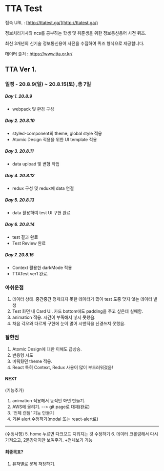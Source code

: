 # TTA Test

접속 URL : [http://ttatest.ga/](http://ttatest.ga/)

정보처리기사와 ncs를 공부하는 학생 및 취준생을 위한 정보통신용어 사전 퀴즈.

최신 3개년의 신기술 정보통신용어 사전을 수집하여  퀴즈 형식으로 제공합니다.



데이터 출처 : https://www.tta.or.kr/



## TTA Ver 1.

### 일정 - 20.8.9(일) ~ 20.8.15(토) ,총 7일

##### Day 1. 20.8.9

* webpack 및 환경 구성

##### Day 2. 20.8.10

* styled-component의 theme, global style 적용
* Atomic Design 적용을 위한 UI template 적용

##### Day 3.  20.8.11

* data upload 및 변형 작업

##### Day 4.   20.8.12

* redux 구성 및 redux에 data 연결

##### Day 5.  20.8.13

* data 활용하여 test UI 구현 완료

##### Day 6.  20.8.14

* test 결과 완료
* Test Review 완료

##### Day 7.  20.8.15

* Context 활용한 darkMode 적용
* TTATest ver1 완료.



### 아쉬운점

1. 데이터 상태. 중간중간 정제되지 못한 데이터가 많아 test 도중 맞지 않는 데이터 발생
2. Test 화면 내 Card UI. 카드 bottom에도 padding을 주고 싶은데 실패함.
3. animation 적용. 시간이 부족해서 넣지 못했음.
4. 처음 각오와 다르게 구현에 눈이 멀어 시맨틱을 신경쓰지 못했음.

#### 

### 잘한점

1. Atomic Design에 대한 이해도 급상승. 
2. 반응형 시도
3. 미뤄뒀던 theme 적용.
4. React 특히 Context, Redux 사용이 많이 부드러워졌음!



#### NEXT

(기능추가)
1. animation 적용해서 동적인 화면 만들기.
2. AWS에 올리기. --> git page로 대체(완료)
3. '전체 랜덤' 기능 만들기
4. 기본 alert 수정하기(modal 또는 react-alert로)
----------------------------------
(수정사항)
5. home 누르면 다크모드 지워지는 것 수정하기
6. 데이터 크롤링해서 다시 가져오고, 2문장까지만 보여주기.  +전체보기 기능



#### 최종목표?
1. 유저별로 문제 저장하기.



